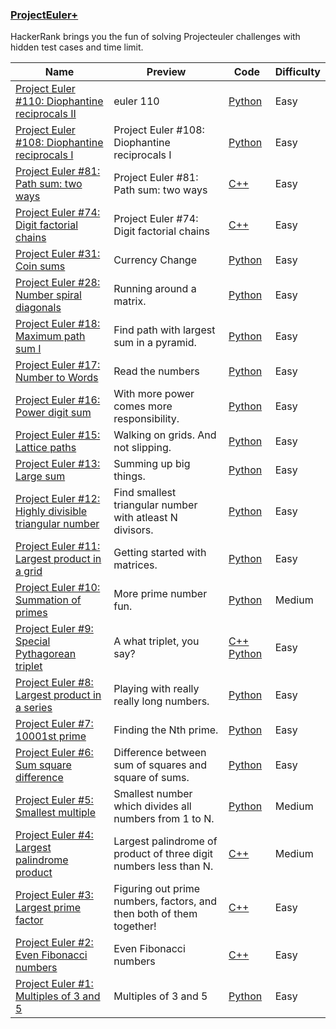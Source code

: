 
### [ProjectEuler+](https://www.hackerrank.com/contests/projecteuler)
HackerRank brings you the fun of solving Projecteuler challenges with hidden test cases and time limit.


Name | Preview | Code | Difficulty
---- | ------- | ---- | ----------
[Project Euler #110: Diophantine reciprocals II](https://www.hackerrank.com/contests/projecteuler/challenges/euler110)|euler 110|[Python](euler110.py)|Easy
[Project Euler #108: Diophantine reciprocals I](https://www.hackerrank.com/contests/projecteuler/challenges/euler108)|Project Euler #108: Diophantine reciprocals I|[Python](euler108.py)|Easy
[Project Euler #81: Path sum: two ways](https://www.hackerrank.com/contests/projecteuler/challenges/euler081)|Project Euler #81: Path sum: two ways|[C++](euler081.cpp)|Easy
[Project Euler #74: Digit factorial chains](https://www.hackerrank.com/contests/projecteuler/challenges/euler074)|Project Euler #74: Digit factorial chains|[C++](euler074.cpp)|Easy
[Project Euler #31: Coin sums](https://www.hackerrank.com/contests/projecteuler/challenges/euler031)|Currency Change|[Python](euler031.py)|Easy
[Project Euler #28: Number spiral diagonals](https://www.hackerrank.com/contests/projecteuler/challenges/euler028)|Running around a matrix.|[Python](euler028.py)|Easy
[Project Euler #18: Maximum path sum I](https://www.hackerrank.com/contests/projecteuler/challenges/euler018)|Find path with largest sum in a pyramid.|[Python](euler018.py)|Easy
[Project Euler #17: Number to Words](https://www.hackerrank.com/contests/projecteuler/challenges/euler017)|Read the numbers|[Python](euler017.py)|Easy
[Project Euler #16: Power digit sum](https://www.hackerrank.com/contests/projecteuler/challenges/euler016)|With more power comes more responsibility.|[Python](euler016.py)|Easy
[Project Euler #15: Lattice paths](https://www.hackerrank.com/contests/projecteuler/challenges/euler015)|Walking on grids. And not slipping.|[Python](euler015.py)|Easy
[Project Euler #13: Large sum](https://www.hackerrank.com/contests/projecteuler/challenges/euler013)|Summing up big things.|[Python](euler013.py)|Easy
[Project Euler #12: Highly divisible triangular number](https://www.hackerrank.com/contests/projecteuler/challenges/euler012)|Find smallest triangular number with atleast N divisors.|[Python](euler012.py)|Easy
[Project Euler #11: Largest product in a grid](https://www.hackerrank.com/contests/projecteuler/challenges/euler011)|Getting started with matrices.|[Python](euler011.py)|Easy
[Project Euler #10: Summation of primes](https://www.hackerrank.com/contests/projecteuler/challenges/euler010)|More prime number fun.|[Python](euler010.py)|Medium
[Project Euler #9: Special Pythagorean triplet](https://www.hackerrank.com/contests/projecteuler/challenges/euler009)|A what triplet, you say?|[C++](euler009.cpp) [Python](euler009.py)|Easy
[Project Euler #8: Largest product in a series](https://www.hackerrank.com/contests/projecteuler/challenges/euler008)|Playing with really really long numbers.|[Python](euler008.py)|Easy
[Project Euler #7: 10001st prime](https://www.hackerrank.com/contests/projecteuler/challenges/euler007)|Finding the Nth prime.|[Python](euler007.py)|Easy
[Project Euler #6: Sum square difference](https://www.hackerrank.com/contests/projecteuler/challenges/euler006)|Difference between sum of squares and square of sums.|[Python](euler006.py)|Easy
[Project Euler #5: Smallest multiple](https://www.hackerrank.com/contests/projecteuler/challenges/euler005)|Smallest number which divides all numbers from 1 to N.|[Python](euler005.py)|Medium
[Project Euler #4: Largest palindrome product](https://www.hackerrank.com/contests/projecteuler/challenges/euler004)|Largest palindrome of product of three digit numbers less than N.|[C++](euler004.cpp)|Medium
[Project Euler #3: Largest prime factor](https://www.hackerrank.com/contests/projecteuler/challenges/euler003)|Figuring out prime numbers, factors, and then both of them together!|[C++](euler003.cpp)|Easy
[Project Euler #2: Even Fibonacci numbers](https://www.hackerrank.com/contests/projecteuler/challenges/euler002)|Even Fibonacci numbers|[C++](euler002.cpp)|Easy
[Project Euler #1: Multiples of 3 and 5](https://www.hackerrank.com/contests/projecteuler/challenges/euler001)|Multiples of 3 and 5|[Python](euler001.py)|Easy

